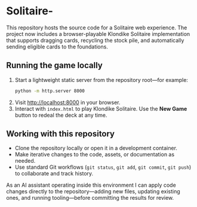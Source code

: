 # Solitaire-

This repository hosts the source code for a Solitaire web experience. The project now includes a browser-playable Klondike Solitaire implementation that supports dragging cards, recycling the stock pile, and automatically sending eligible cards to the foundations.

## Running the game locally

1. Start a lightweight static server from the repository root—for example:
   ```bash
   python -m http.server 8000
   ```
2. Visit [http://localhost:8000](http://localhost:8000) in your browser.
3. Interact with `index.html` to play Klondike Solitaire. Use the **New Game** button to redeal the deck at any time.

## Working with this repository

* Clone the repository locally or open it in a development container.
* Make iterative changes to the code, assets, or documentation as needed.
* Use standard Git workflows (`git status`, `git add`, `git commit`, `git push`) to collaborate and track history.

As an AI assistant operating inside this environment I can apply code changes directly to the repository—adding new files, updating existing ones, and running tooling—before committing the results for review.

